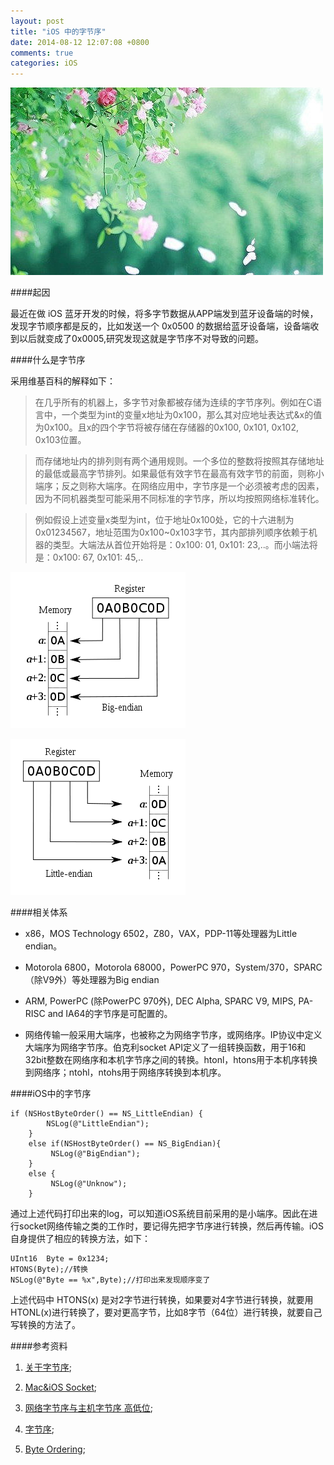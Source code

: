```yaml
---
layout: post
title: "iOS 中的字节序"
date: 2014-08-12 12:07:08 +0800
comments: true
categories: iOS 
---
```


![](/images/b8c60f715c7d7ad3736a3efde8f56eae65d9d45810251-ck6IkC_fw658.png)

####起因

最近在做 iOS 蓝牙开发的时候，将多字节数据从APP端发到蓝牙设备端的时候，发现字节顺序都是反的，比如发送一个 0x0500 的数据给蓝牙设备端，设备端收到以后就变成了0x0005,研究发现这就是字节序不对导致的问题。

####什么是字节序

采用维基百科的解释如下：

>在几乎所有的机器上，多字节对象都被存储为连续的字节序列。例如在C语言中，一个类型为int的变量x地址为0x100，那么其对应地址表达式&x的值为0x100。且x的四个字节将被存储在存储器的0x100, 0x101, 0x102, 0x103位置。

>而存储地址内的排列则有两个通用规则。一个多位的整数将按照其存储地址的最低或最高字节排列。如果最低有效字节在最高有效字节的前面，则称小端序；反之则称大端序。在网络应用中，字节序是一个必须被考虑的因素，因为不同机器类型可能采用不同标准的字节序，所以均按照网络标准转化。

>例如假设上述变量x类型为int，位于地址0x100处，它的十六进制为0x01234567，地址范围为0x100~0x103字节，其内部排列顺序依赖于机器的类型。大端法从首位开始将是：0x100: 01, 0x101: 23,..。而小端法将是：0x100: 67, 0x101: 45,..

![](/images/280px-Big-Endian.svg.png)

![](/images/280px-Little-Endian.svg.png)

####相关体系

* x86，MOS Technology 6502，Z80，VAX，PDP-11等处理器为Little endian。

* Motorola 6800，Motorola 68000，PowerPC 970，System/370，SPARC（除V9外）等处理器为Big endian

* ARM, PowerPC (除PowerPC 970外), DEC Alpha, SPARC V9, MIPS, PA-RISC and IA64的字节序是可配置的。

* 网络传输一般采用大端序，也被称之为网络字节序，或网络序。IP协议中定义大端序为网络字节序。伯克利socket API定义了一组转换函数，用于16和32bit整数在网络序和本机字节序之间的转换。htonl，htons用于本机序转换到网络序；ntohl，ntohs用于网络序转换到本机序。

####iOS中的字节序

```objc
if (NSHostByteOrder() == NS_LittleEndian) {
        NSLog(@"LittleEndian");
    }
    else if(NSHostByteOrder() == NS_BigEndian){
         NSLog(@"BigEndian");
    }
    else {
         NSLog(@"Unknow");
    }
```

通过上述代码打印出来的log，可以知道iOS系统目前采用的是小端序。因此在进行socket网络传输之类的工作时，要记得先把字节序进行转换，然后再传输。iOS自身提供了相应的转换方法，如下：

```objc
UInt16  Byte = 0x1234;
HTONS(Byte);//转换
NSLog(@"Byte == %x",Byte);//打印出来发现顺序变了
```
上述代码中 HTONS(x) 是对2字节进行转换，如果要对4字节进行转换，就要用 HTONL(x)进行转换了，要对更高字节，比如8字节（64位）进行转换，就要自己写转换的方法了。

####参考资料


1. [关于字节序](http://ixhan.com/2009/10/little-about-byte-order/);

2. [Mac&iOS Socket](http://geeklu.com/2012/01/macios-socket/);

3. [ 网络字节序与主机字节序 高低位](http://blog.csdn.net/ernest201210/article/details/8690686);

4. [字节序](http://zh.wikipedia.org/wiki/%E5%AD%97%E8%8A%82%E5%BA%8F);

5. [Byte Ordering](https://developer.apple.com/library/mac/documentation/corefoundation/Conceptual/CFMemoryMgmt/Concepts/ByteOrdering.html);
